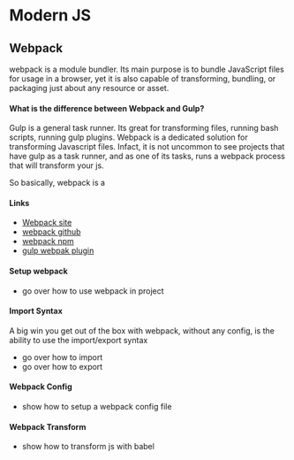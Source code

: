 # Modern JS

## Webpack

webpack is a module bundler. Its main purpose is to bundle JavaScript files for usage in a browser, yet it is also capable of transforming, bundling, or packaging just about any resource or asset.

#### What is the difference between Webpack and Gulp?

Gulp is a general task runner. Its great for transforming files, running bash scripts, running gulp plugins.
Webpack is a dedicated solution for transforming Javascript files. Infact, it is not uncommon to see projects that have gulp as
a task runner, and as one of its tasks, runs a webpack process that will transform your js.

So basically, webpack is a

#### Links

-   [Webpack site](https://webpack.js.org)
-   [webpack github](https://github.com/webpack)
-   [webpack npm](https://www.npmjs.com/package/webpack)
-   [gulp webpak plugin](https://www.npmjs.com/package/webpack-stream)

#### Setup webpack

-   go over how to use webpack in project

#### Import Syntax

A big win you get out of the box with webpack, without any config, is
the ability to use the import/export syntax

-   go over how to import
-   go over how to export

#### Webpack Config

-   show how to setup a webpack config file

#### Webpack Transform

-   show how to transform js with babel
